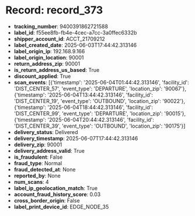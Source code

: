 # Record: record_373

- **tracking_number**: 9400391862721588
- **label_id**: f55ee8fb-fb4e-4cec-a7cc-3a0ffec6332b
- **shipper_account_id**: ACCT_21709212
- **label_created_date**: 2025-06-03T17:44:42.313146
- **label_origin_ip**: 192.168.9.166
- **label_origin_location**: 90001
- **return_address_zip**: 90001
- **is_return_address_us_based**: True
- **discount_applied**: True
- **scan_events**: [{'timestamp': '2025-06-04T01:44:42.313146', 'facility_id': 'DIST_CENTER_57', 'event_type': 'DEPARTURE', 'location_zip': '90067'}, {'timestamp': '2025-06-04T13:44:42.313146', 'facility_id': 'DIST_CENTER_19', 'event_type': 'OUTBOUND', 'location_zip': '90022'}, {'timestamp': '2025-06-04T18:44:42.313146', 'facility_id': 'DIST_CENTER_99', 'event_type': 'DEPARTURE', 'location_zip': '90015'}, {'timestamp': '2025-06-04T20:44:42.313146', 'facility_id': 'DIST_CENTER_39', 'event_type': 'OUTBOUND', 'location_zip': '90175'}]
- **delivery_status**: Delivered
- **delivery_timestamp**: 2025-06-07T17:44:42.313146
- **delivery_zip**: 90001
- **delivery_address_valid**: True
- **is_fraudulent**: False
- **fraud_type**: Normal
- **fraud_detected_at**: None
- **reported_by**: None
- **num_scans**: 4
- **label_ip_geolocation_match**: True
- **account_fraud_history_score**: 0.03
- **cross_border_origin**: False
- **label_print_device_id**: EDGE_NODE_35